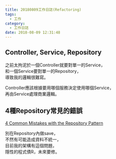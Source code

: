 ```yaml
---
title: 20180809工作日誌(Refactoring)
tags:
  - 工作
category:
  - 工作日誌
date: 2018-08-09 12:31:48
---
```

## Controller, Service, Repository ##

之前太拘泥於一個Controller就要對單一的Service，  
和一個Service要對單一的Repository，  
導致我的邏輯很難寫。  

Controller應該根據要用哪個服務決定使用哪個Service，  
再由Service處理商業邏輯。

## 4種Repository常見的錯誤 ##

[4 Common Mistakes with the Repository Pattern](https://programmingwithmosh.com/entity-framework/common-mistakes-with-the-repository-pattern/)

別在Repository內做save，  
不然有可能造成資料不統一，  
目前我的架構有這個問題，  
隱性的程式債R，未來要修。